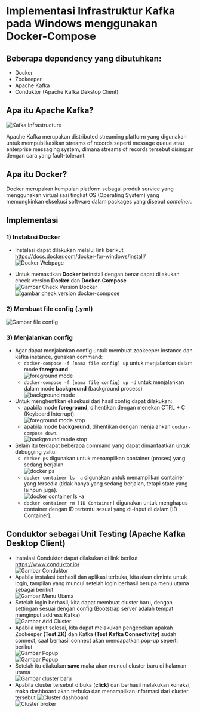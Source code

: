 # **Implementasi Infrastruktur Kafka pada Windows menggunakan Docker-Compose**

## **Beberapa dependency yang dibutuhkan:**

- Docker
- Zookeeper
- Apache Kafka
- Conduktor (Apache Kafka Dekstop Client)

## **Apa itu Apache Kafka?**<br>
![Kafka Infrastructure](https://github.com/DJahvoe/Implementasi-Kafka-dengan-Docker/blob/master/Screenshot/kafka-connectivity.png)

Apache Kafka merupakan distributed streaming platform yang digunakan untuk mempublikasikan streams of records seperti message queue atau enterprise messaging system, dimana streams of records tersebut disimpan dengan cara yang fault-tolerant.

## **Apa itu Docker?**

Docker merupakan kumpulan platform sebagai produk service yang menggunakan virtualisasi tingkat OS (Operating System) yang memungkinkan eksekusi software dalam packages yang disebut _container_.

## **Implementasi**

### **1) Instalasi Docker**

- Instalasi dapat dilakukan melalui link berikut https://docs.docker.com/docker-for-windows/install/<br>
  ![Docker Webpage](https://github.com/DJahvoe/Implementasi-Kafka-dengan-Docker/blob/master/Screenshot/instalasi%20docker.jpg)

- Untuk memastikan **Docker** terinstall dengan benar dapat dilakukan check version **Docker** dan **Docker-Compose**
  <br>
  ![Gambar Check Version Docker](https://github.com/DJahvoe/Implementasi-Kafka-dengan-Docker/blob/master/Screenshot/cek%20versi%20docker.jpg)
  ![gambar check version docker-compose](https://github.com/DJahvoe/Implementasi-Kafka-dengan-Docker/blob/master/Screenshot/cek%20versi%20docker-compose.jpg)

### **2) Membuat file config (.yml)**

![Gambar file config](https://github.com/DJahvoe/Implementasi-Kafka-dengan-Docker/blob/master/Screenshot/docker%20config.jpg)

### **3) Menjalankan config**

- Agar dapat menjalankan config untuk membuat zookeeper instance dan kafka instance, gunakan command: <br>
  - `docker-compose -f [nama file config] up`
    untuk menjalankan dalam mode **foreground**<br>
    ![foreground mode](https://github.com/DJahvoe/Implementasi-Kafka-dengan-Docker/blob/master/Screenshot/foreground%20mode.jpg)
  - `docker-compose -f [nama file config] up -d` untuk menjalankan dalam mode **background** (background process)<br>
    ![background mode](https://github.com/DJahvoe/Implementasi-Kafka-dengan-Docker/blob/master/Screenshot/background%20mode.jpg)
- Untuk menghentikan eksekusi dari hasil config dapat dilakukan: <br>
  - apabila mode **foreground**, dihentikan dengan menekan CTRL + C (Keyboard Interrupt).<br>
    ![foreground mode stop](https://github.com/DJahvoe/Implementasi-Kafka-dengan-Docker/blob/master/Screenshot/foreground%20mode%20stop.jpg)
  - apabila mode **background**, dihentikan dengan menjalankan `docker-compose down`.<br>
    ![background mode stop](https://github.com/DJahvoe/Implementasi-Kafka-dengan-Docker/blob/master/Screenshot/background%20mode%20stop.jpg)
- Selain itu terdapat beberapa command yang dapat dimanfaatkan untuk debugging yaitu:
  - `docker ps` digunakan untuk menampilkan container (proses) yang sedang berjalan.<br>
    ![docker ps](https://github.com/DJahvoe/Implementasi-Kafka-dengan-Docker/blob/master/Screenshot/docker%20ps.jpg)
  - `docker container ls -a` digunakan untuk menampilkan container yang tersedia (tidak hanya yang sedang berjalan, tetapi state yang lainpun juga).<br>
    ![docker container ls -a](https://github.com/DJahvoe/Implementasi-Kafka-dengan-Docker/blob/master/Screenshot/docker%20container%20ls%20-a.jpg)
  - `docker container rm [ID Container]` digunakan untuk menghapus container dengan ID tertentu sesuai yang di-input di dalam [ID Container].<br>
    

## **Conduktor sebagai Unit Testing (Apache Kafka Desktop Client)**

- Instalasi Conduktor dapat dilakukan di link berikut https://www.conduktor.io/<br>
  ![Gambar Conduktor](https://github.com/DJahvoe/Implementasi-Kafka-dengan-Docker/blob/master/Screenshot/instalasi%20conduktor.jpg)
- Apabila instalasi berhasil dan aplikasi terbuka, kita akan diminta untuk login, tampilan yang muncul setelah login berhasil berupa menu utama sebagai berikut<br>
  ![Gambar Menu Utama](https://github.com/DJahvoe/Implementasi-Kafka-dengan-Docker/blob/master/Screenshot/halaman%20utama.jpg)
- Setelah login berhasil, kita dapat membuat cluster baru, dengan settingan sesuai dengan config (Bootstrap server adalah tempat menginput address Kafka)<br>
  ![Gambar Add Cluster](https://github.com/DJahvoe/Implementasi-Kafka-dengan-Docker/blob/master/Screenshot/add%20new%20cluster.jpg)
- Apabila input selesai, kita dapat melakukan pengecekan apakah Zookeeper **(Test ZK)** dan Kafka **(Test Kafka Connectivity)** sudah connect, saat berhasil connect akan mendapatkan pop-up seperti berikut<br>
  ![Gambar Popup](https://github.com/DJahvoe/Implementasi-Kafka-dengan-Docker/blob/master/Screenshot/zookeeper%20connect.jpg)<br>
  ![Gambar Popup](https://github.com/DJahvoe/Implementasi-Kafka-dengan-Docker/blob/master/Screenshot/kafka%20connect.jpg)
- Setelah itu dilakukan **save** maka akan muncul cluster baru di halaman utama<br>
  ![Gambar cluster baru](https://github.com/DJahvoe/Implementasi-Kafka-dengan-Docker/blob/master/Screenshot/cluster%20baru.jpg)
- Apabila cluster tersebut dibuka (**click**) dan berhasil melakukan koneksi, maka dashboard akan terbuka dan menampilkan informasi dari cluster tersebut
  ![Cluster dashboard](https://github.com/DJahvoe/Implementasi-Kafka-dengan-Docker/blob/master/Screenshot/conduktor%20dashboard.jpg)<br>
  ![Cluster broker](https://github.com/DJahvoe/Implementasi-Kafka-dengan-Docker/blob/master/Screenshot/brokers.jpg)
